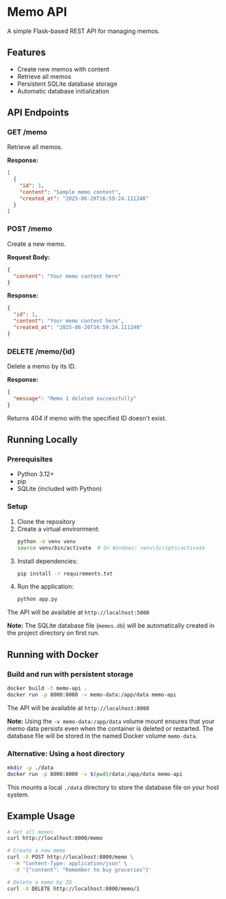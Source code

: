 # Memo API

A simple Flask-based REST API for managing memos.

## Features

- Create new memos with content
- Retrieve all memos
- Persistent SQLite database storage
- Automatic database initialization

## API Endpoints

### GET /memo
Retrieve all memos.

**Response:**
```json
[
  {
    "id": 1,
    "content": "Sample memo content",
    "created_at": "2025-06-20T16:59:24.111248"
  }
]
```

### POST /memo
Create a new memo.

**Request Body:**
```json
{
  "content": "Your memo content here"
}
```

**Response:**
```json
{
  "id": 1,
  "content": "Your memo content here",
  "created_at": "2025-06-20T16:59:24.111248"
}
```

### DELETE /memo/{id}
Delete a memo by its ID.

**Response:**
```json
{
  "message": "Memo 1 deleted successfully"
}
```

Returns 404 if memo with the specified ID doesn't exist.

## Running Locally

### Prerequisites
- Python 3.12+
- pip
- SQLite (included with Python)

### Setup
1. Clone the repository
2. Create a virtual environment:
   ```bash
   python -m venv venv
   source venv/bin/activate  # On Windows: venv\Scripts\activate
   ```
3. Install dependencies:
   ```bash
   pip install -r requirements.txt
   ```
4. Run the application:
   ```bash
   python app.py
   ```

The API will be available at `http://localhost:5000`

**Note:** The SQLite database file (`memos.db`) will be automatically created in the project directory on first run.

## Running with Docker

### Build and run with persistent storage
```bash
docker build -t memo-api .
docker run -p 8000:8000 -v memo-data:/app/data memo-api
```

The API will be available at `http://localhost:8000`

**Note:** Using the `-v memo-data:/app/data` volume mount ensures that your memo data persists even when the container is deleted or restarted. The database file will be stored in the named Docker volume `memo-data`.

### Alternative: Using a host directory
```bash
mkdir -p ./data
docker run -p 8000:8000 -v $(pwd)/data:/app/data memo-api
```

This mounts a local `./data` directory to store the database file on your host system.

## Example Usage

```bash
# Get all memos
curl http://localhost:8000/memo

# Create a new memo
curl -X POST http://localhost:8000/memo \
  -H "Content-Type: application/json" \
  -d '{"content": "Remember to buy groceries"}'

# Delete a memo by ID
curl -X DELETE http://localhost:8000/memo/1
```